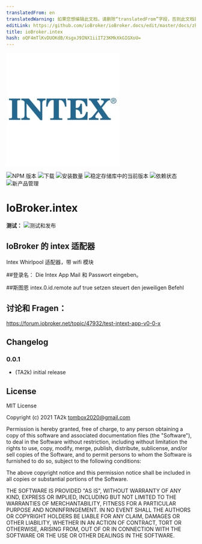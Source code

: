 ```yaml
---
translatedFrom: en
translatedWarning: 如果您想编辑此文档，请删除“translatedFrom”字段，否则此文档将再次自动翻译
editLink: https://github.com/ioBroker/ioBroker.docs/edit/master/docs/zh-cn/adapterref/iobroker.intex/README.md
title: ioBroker.intex
hash: oQF4mTlKvDUOKdB/XsgxJ9INX1iiIT23KMkXkGIGXoU=
---
```

![标识](../../../en/adapterref/iobroker.intex/admin/intex.png)

![NPM 版本](https://img.shields.io/npm/v/iobroker.intex.svg)
![下载](https://img.shields.io/npm/dm/iobroker.intex.svg)
![安装数量](https://iobroker.live/badges/intex-installed.svg)
![稳定存储库中的当前版本](https://iobroker.live/badges/intex-stable.svg)
![依赖状态](https://img.shields.io/david/TA2k/iobroker.intex.svg)
![新产品管理](https://nodei.co/npm/iobroker.intex.png?downloads=true)

# IoBroker.intex
**测试：** ![测试和发布](https://github.com/TA2k/ioBroker.intex/workflows/Test%20and%20Release/badge.svg)

## IoBroker 的 intex 适配器
Intex Whirlpool 适配器，带 wifi 模块

##登录名：
Die Intex App Mail 和 Passwort eingeben。

##斯图恩
intex.0.id.remote auf true setzen steuert den jeweiligen Befehl

## 讨论和 Fragen：
https://forum.iobroker.net/topic/47932/test-intext-app-v0-0-x

## Changelog

### 0.0.1
* (TA2k) initial release

## License
MIT License

Copyright (c) 2021 TA2k <tombox2020@gmail.com>

Permission is hereby granted, free of charge, to any person obtaining a copy
of this software and associated documentation files (the "Software"), to deal
in the Software without restriction, including without limitation the rights
to use, copy, modify, merge, publish, distribute, sublicense, and/or sell
copies of the Software, and to permit persons to whom the Software is
furnished to do so, subject to the following conditions:

The above copyright notice and this permission notice shall be included in all
copies or substantial portions of the Software.

THE SOFTWARE IS PROVIDED "AS IS", WITHOUT WARRANTY OF ANY KIND, EXPRESS OR
IMPLIED, INCLUDING BUT NOT LIMITED TO THE WARRANTIES OF MERCHANTABILITY,
FITNESS FOR A PARTICULAR PURPOSE AND NONINFRINGEMENT. IN NO EVENT SHALL THE
AUTHORS OR COPYRIGHT HOLDERS BE LIABLE FOR ANY CLAIM, DAMAGES OR OTHER
LIABILITY, WHETHER IN AN ACTION OF CONTRACT, TORT OR OTHERWISE, ARISING FROM,
OUT OF OR IN CONNECTION WITH THE SOFTWARE OR THE USE OR OTHER DEALINGS IN THE
SOFTWARE.